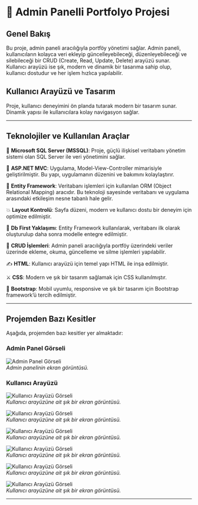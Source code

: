 # 🥇 Admin Panelli Portfolyo Projesi

## Genel Bakış
Bu proje, admin paneli aracılığıyla portföy yönetimi sağlar. Admin paneli, kullanıcıların kolayca veri ekleyip güncelleyebileceği, düzenleyebileceği ve silebileceği bir CRUD (Create, Read, Update, Delete) arayüzü sunar. Kullanıcı arayüzü ise şık, modern ve dinamik bir tasarıma sahip olup, kullanıcı dostudur ve her işlem hızlıca yapılabilir.

## Kullanıcı Arayüzü ve Tasarım
Proje, kullanıcı deneyimini ön planda tutarak modern bir tasarım sunar. Dinamik yapısı ile kullanıcılara kolay navigasyon sağlar.

---

## Teknolojiler ve Kullanılan Araçlar

🎯 **Microsoft SQL Server (MSSQL)**: Proje, güçlü ilişkisel veritabanı yönetim sistemi olan SQL Server ile veri yönetimini sağlar.

💢 **ASP.NET MVC**: Uygulama, Model-View-Controller mimarisiyle geliştirilmiştir. Bu yapı, uygulamanın düzenini ve bakımını kolaylaştırır.

📖 **Entity Framework**: Veritabanı işlemleri için kullanılan ORM (Object Relational Mapping) aracıdır. Bu teknoloji sayesinde veritabanı ve uygulama arasındaki etkileşim nesne tabanlı hale gelir.

💥 **Layout Kontrolü**: Sayfa düzeni, modern ve kullanıcı dostu bir deneyim için optimize edilmiştir.

🏹 **Db First Yaklaşımı**: Entity Framework kullanılarak, veritabanı ilk olarak oluşturulup daha sonra modelle entegre edilmiştir.

🔖 **CRUD İşlemleri**: Admin paneli aracılığıyla portföy üzerindeki veriler üzerinde ekleme, okuma, güncelleme ve silme işlemleri yapılabilir.

✍️ **HTML**: Kullanıcı arayüzü için temel yapı HTML ile inşa edilmiştir.

⚔️ **CSS**: Modern ve şık bir tasarım sağlamak için CSS kullanılmıştır.

📑 **Bootstrap**: Mobil uyumlu, responsive ve şık bir tasarım için Bootstrap framework’ü tercih edilmiştir.

---

## Projemden Bazı Kesitler

Aşağıda, projemden bazı kesitler yer almaktadır:

### Admin Panel Görseli

![Admin Panel Görseli](Images/admin7.png)  
*Admin panelinin ekran görüntüsü.*

### Kullanıcı Arayüzü

![Kullanıcı Arayüzü Görseli](Images/admin1.png)  
*Kullanıcı arayüzüne ait şık bir ekran görüntüsü.*

![Kullanıcı Arayüzü Görseli](Images/admin2.png)  
*Kullanıcı arayüzüne ait şık bir ekran görüntüsü.*

![Kullanıcı Arayüzü Görseli](Images/admin3.png)  
*Kullanıcı arayüzüne ait şık bir ekran görüntüsü.*

![Kullanıcı Arayüzü Görseli](Images/admin4.png)  
*Kullanıcı arayüzüne ait şık bir ekran görüntüsü.*

![Kullanıcı Arayüzü Görseli](Images/admin5.png)  
*Kullanıcı arayüzüne ait şık bir ekran görüntüsü.*

![Kullanıcı Arayüzü Görseli](Images/admin6.png)  
*Kullanıcı arayüzüne ait şık bir ekran görüntüsü.*

---
